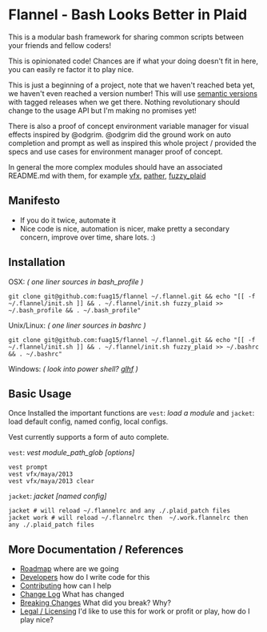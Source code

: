 # Flannel - Bash Looks Better in Plaid

This is a modular bash framework for sharing common scripts between your friends and fellow coders!

This is opinionated code! Chances are if what your doing doesn't fit in here, you can easily re factor it to play nice.

This is just a beginning of a project, note that we haven't reached beta yet, we haven't even reached a version number! This will use [semantic versions][semantic-versioning-org] with tagged releases when we get there. Nothing revolutionary should change to the usage API but I'm making no promises yet!

There is also a proof of concept environment variable manager for visual effects inspired by @odgrim. @odgrim did the ground work on auto completion and prompt as well as inspired this whole project / provided the specs and use cases for environment manager proof of concept.

In general the more complex modules should have an associated README.md with them, for example [vfx][vfx-readme], [pather][pather-readme], [fuzzy_plaid][fuzzy_plaid-readme]

## Manifesto

- If you do it twice, automate it
- Nice code is nice, automation is nicer, make pretty a secondary concern, improve over time, share lots. :)

## Installation

OSX: *( one liner sources in bash_profile )*

    git clone git@github.com:fuag15/flannel ~/.flannel.git && echo "[[ -f ~/.flannel/init.sh ]] && . ~/.flannel/init.sh fuzzy_plaid >> ~/.bash_profile && . ~/.bash_profile"


Unix/Linux: *( one liner sources in bashrc )*

    git clone git@github.com:fuag15/flannel ~/.flannel.git && echo "[[ -f ~/.flannel/init.sh ]] && . ~/.flannel/init.sh fuzzy_plaid >> ~/.bashrc && . ~/.bashrc"

Windows: *( look into power shell? [glhf][msdn-powershell] )*

## Basic Usage

Once Installed the important functions are `vest`: *load a module* and `jacket`: load default config, named config, local configs.

Vest currently supports a form of auto complete.

`vest`: *vest module_path_glob [options]*

    vest prompt
    vest vfx/maya/2013
    vest vfx/maya/2013 clear

`jacket`: *jacket [named config]*

    jacket # will reload ~/.flannelrc and any ./.plaid_patch files
    jacket work # will reload ~/.flannelrc then  ~/.work.flannelrc then any ./.plaid_patch files

## More Documentation / References

- [Roadmap][roadmap-md] where are we going
- [Developers][developers-md] how do I write code for this
- [Contributing][contributing-md] how can I help
- [Change Log][changelog-md] What has changed
- [Breaking Changes][breaking-changes-md] What did you break? Why?
- [Legal / Licensing][legal-licensing-md] I'd like to use this for work or profit or play, how do I play nice?

[msdn-powershell]: http://msdn.microsoft.com/en-us/library/dd835506(v=VS.85).aspx "Microsoft Developer Network"
[semantic-versioning-org]: http://semver.org/ "Semantic Versioning Overview"
[roadmap-md]: http://github.com/fuag15/flannel/blob/master/ROADMAP.md "Road Map Markdown"
[developers-md]: http://github.com/fuag15/flannel/blob/master/DEVELOPERS.md "Developers Markdown"
[contributing-md]: http://github.com/fuag15/flannel/blob/master/CONTRIBUTING.md "Contributing Markdown"
[changelog-md]: http://github.com/fuag15/flannel/blob/master/CHANGELOG.md "Changelog Markdown"
[breaking-changes-md]: http://github.com/fuag15/flannel/blob/master/BREAKING_CHANGES.md "Breaking Changes Markdown"
[legal-licensing-md]: http://github.com/fuag15/flannel/blob/master/LEGAL_LICENSING.md "Legal and Licensing information"
[vfx-readme]: http://github.com/fuag15/flannel/blob/master/vfx/README.md "Vfx Documentation"
[fuzzy_plaid-readme]: http://github.com/fuag15/flannel/blob/master/fuzzy_plaid/README.md "Flannel Core Documentation"
[pather-readme]: http://github.com/fuag15/flannel/blob/master/path/README.md "Pather Documentation"
